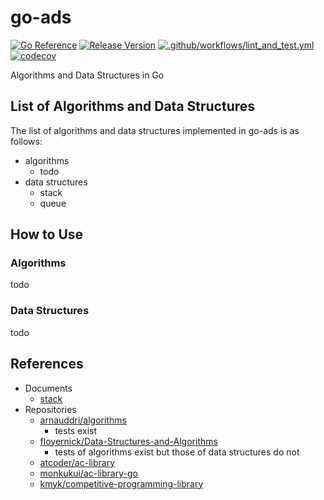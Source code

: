 # go-ads

[![Go Reference](https://pkg.go.dev/badge/nukopy/go-ads.svg)](https://pkg.go.dev/nukopy/go-ads)
[![Release Version](https://img.shields.io/github/release/nukopy/go-ads.svg?style=flat)](https://github.com/nukopy/go-ads/releases)
[![.github/workflows/lint_and_test.yml](https://github.com/nukopy/go-ads/actions/workflows/lint_and_test.yml/badge.svg)](https://github.com/nukopy/go-ads/actions/workflows/lint_and_test.yml)
[![codecov](https://codecov.io/gh/nukopy/go-ads/branch/master/graph/badge.svg?token=KCVIHBVKXQ)](https://codecov.io/gh/nukopy/go-ads)

Algorithms and Data Structures in Go

## List of Algorithms and Data Structures

The list of algorithms and data structures implemented in go-ads is as follows:

- algorithms
  - todo
- data structures
  - stack
  - queue

## How to Use

### Algorithms

todo

### Data Structures

todo

## References

- Documents
  - [stack](https://pkg.go.dev/github.com/golang-collections/collections/stack)
- Repositories
  - [arnauddri/algorithms](https://github.com/arnauddri/algorithms)
    - tests exist
  - [floyernick/Data-Structures-and-Algorithms](https://github.com/floyernick/Data-Structures-and-Algorithms)
    - tests of algorithms exist but those of data structures do not
  - [atcoder/ac-library](https://github.com/atcoder/ac-library)
  - [monkukui/ac-library-go](https://github.com/monkukui/ac-library-go)
  - [kmyk/competitive-programming-library](https://github.com/kmyk/competitive-programming-library)
